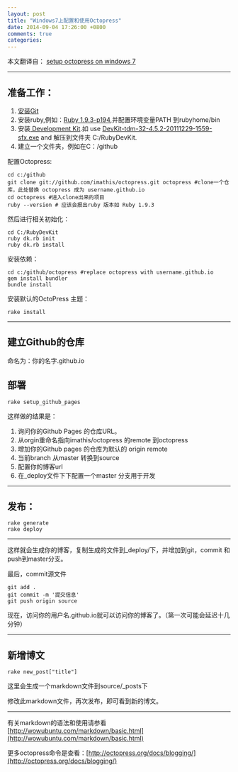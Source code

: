 ```yaml
---
layout: post
title: "Windows7上配置和使用Octopress"
date: 2014-09-04 17:26:00 +0800
comments: true
categories: 
---
```


本文翻译自：
[setup octopress on windows 7](http://www.techelex.org/setup-octopress-on-windows7/)

----------


## 准备工作： ##
 
1. [安装Git](http://git-scm.com/)
1. 安装ruby,例如：[Ruby 1.9.3-p194](http://rubyforge.org/frs/download.php/76054/rubyinstaller-1.9.3-p194.exe),并配置环境变量PATH 到rubyhome/bin
1. 安装[ Development Kit](http://rubyinstaller.org/downloads/).如 use [DevKit-tdm-32-4.5.2-20111229-1559-sfx.exe](https://github.com/downloads/oneclick/rubyinstaller/DevKit-tdm-32-4.5.2-20111229-1559-sfx.exehttps://github.com/downloads/oneclick/rubyinstaller/DevKit-tdm-32-4.5.2-20111229-1559-sfx.exe) and 解压到文件夹 C:/RubyDevKit.
1. 建立一个文件夹，例如在C：/github 



配置Octopress:

    cd c:/github
    git clone git://github.com/imathis/octopress.git octopress #clone一个仓库，此处替换 octopress 成为 username.github.io
    cd octopress #进入clone出来的项目
    ruby --version # 应该会报出ruby 版本如 Ruby 1.9.3

然后进行相关初始化：	

    cd C:/RubyDevKit
    ruby dk.rb init
    ruby dk.rb install

安装依赖：

    cd c:/github/octopress #replace octopress with username.github.io
    gem install bundler
    bundle install

安装默认的OctoPress 主题：
    
    rake install


----------

## 建立Github的仓库 ##

命名为：你的名字.github.io

## 部署 ##

    rake setup_github_pages
这样做的结果是：

1. 询问你的Github Pages 的仓库URL。
1. 从orgin重命名指向imathis/octopress 的remote 到octopress
1. 增加你的Github pages 的仓库为默认的 origin remote
1. 当前branch 从master 转换到source
1. 配置你的博客url
1. 在_deploy文件下下配置一个master 分支用于开发

----------

## 发布： ##
	

    rake generate
    rake deploy


----------
这样就会生成你的博客，复制生成的文件到_deploy/下，并增加到git，commit 和push到master分支。

最后，commit源文件

    git add .
    git commit -m '提交信息'
    git push origin source

现在，访问你的用户名.github.io就可以访问你的博客了。（第一次可能会延迟十几分钟）


----------
## 新增博文 ##
    rake new_post["title"]

这里会生成一个markdown文件到source/_posts下

修改此markdown文件，再次发布，即可看到新的博文。


----------


有关markdown的语法和使用请参看[http://wowubuntu.com/markdown/basic.html](http://wowubuntu.com/markdown/basic.html)

更多octopress命令是查看：[http://octopress.org/docs/blogging/](http://octopress.org/docs/blogging/)


